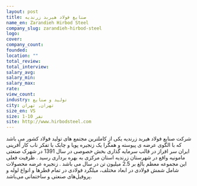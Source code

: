 ```yaml
---
layout: post
title: صنایع فولاد هیربد زرندیه
name_en: Zarandieh Hirbod Steel
company_slug: zarandieh-hirbod-steel
logo: 
cover: 
company_count:
founded:
location: ""
total_review: 
total_interview: 
salary_avg: 
salary_min: 
salary_max: 
rate: 
view_count: 
industry: تولید و صنایع
city: تهران, تهران
size_en: VS
size: 1-10 نفر
site: http://www.hirbodsteel.com
---
```


شرکت صنایع فولاد هیربد زرندیه یکی از کاملترین مجتمع های تولید فولاد کشور می باشد که با الگوی عرضه ی پیوسته و همگرا یک زنجیره پویا و چابک با تفکر ناب کار آفرینی ایران سر افراز در قالب سرمایه گذاری بخش خصوصی در سال 1391 در شهرک صنعتی مامونیه واقع در شهرستان زرندیه استان مرکزی به بهره برداری رسید . ظرفیت فعلی این مجموعه معظم بالغ بر 2.5 میلیون تن در سال می باشد . زنجیره عرضه محصولات شامل شمش فولادی در ابعاد مختلف، میلگرد فولادی در تمام قطرها و انواع لوله و پروفیل‌های صنعتی و ساختمانی می‌باشد.
